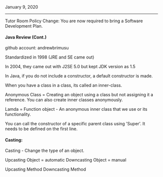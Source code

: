 January 9, 2020

----

Tutor Room Policy Change: You are now required to bring a Software Development Plan.

#### Java Review (Cont.)

github account: andrewbrimusu

Standardized in 1998 (JRE and SE came out)

In 2004, they came out with J2SE 5.0 but kept JDK version as 1.5

In Java, if you do not include a constructor, a default constructor is made.

When you have a class in a class, its called an inner-class.

Anonymous Class = Creating an object using a class but not assigning it a reference. You can also create inner classes anonymously.

Lamda = Function object - An anonymous inner class that we use or its functionality.

You can call the constructor of a specific parent class using 'Super'. It needs to be defined on the first line.



#### Casting:

Casting - Change the type of an object.


Upcasting Object = automatic
Downcasting Object = manual



Upcasting Method
Downcasting Method
